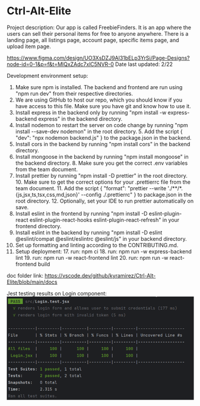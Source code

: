 # Ctrl-Alt-Elite

Project description: Our app is called FreebieFinders. It is an app where the users can sell their personal items for free to anyone anywhere. There is a landing page, all listings page, account page, specific items page, and upload item page.

https://www.figma.com/design/UO3XsDZJ9Al31bELp3YrSi/Page-Designs?node-id=0-1&p=f&t=MlQxZAdc7xlC5NVR-0
Date last updated: 2/22

Development environment setup:
1. Make sure npm is installed. The backend and frontend are run using "npm run dev" from their respective directories.
2. We are using GitHub to host our repo, which you should know if you have access to this file. Make sure you have git and know how to use it.
3. Install express in the backend only by running "npm install -w express-backend express" in the backend directory.
4. Install nodemon to restart the server on code change by running "npm install --save-dev nodemon" in the root directory.
   5. Add the script { "dev": "npx nodemon backend.js" } to the package.json in the backend.
6. Install cors in the backend by running "npm install cors" in the backend directory.
7. Install mongoose in the backend by running "npm install mongoose" in the backend directory.
   8. Make sure you get the correct .env variables from the team document.
9. Install prettier by running "npm install -D prettier" in the root directory.
   10. Make sure to get the correct options for your .prettierrc file from the team document.
   11. Add the  script { "format": "prettier --write './**/*.{js,jsx,ts,tsx,css,md,json}' --config ./.prettierrc" } to package.json in the root directory.
   12. Optionally, set your IDE to run prettier automatically on save.
13. Install eslint in the frontend by running "npm install -D eslint-plugin-react eslint-plugin-react-hooks eslint-plugin-react-refresh" in your frontend directory.
14. Install eslint in the backend by running "npm install -D eslint @eslint/compat @eslint/eslintrc @eslint/js" in your backend directory.
15. Set up formatting and linting according to the CONTRIBUTING.md.
16. Setup deployment:
    17. run: npm ci
    18. run: npm run -w express-backend lint
    19. run: npm run -w react-frontend lint
    20. run: npm run -w react-frontend build

doc folder link: https://vscode.dev/github/kyramirez/Ctrl-Alt-Elite/blob/main/docs 


Jest testing results on Login component:
![Full coverage](./test_results.png)